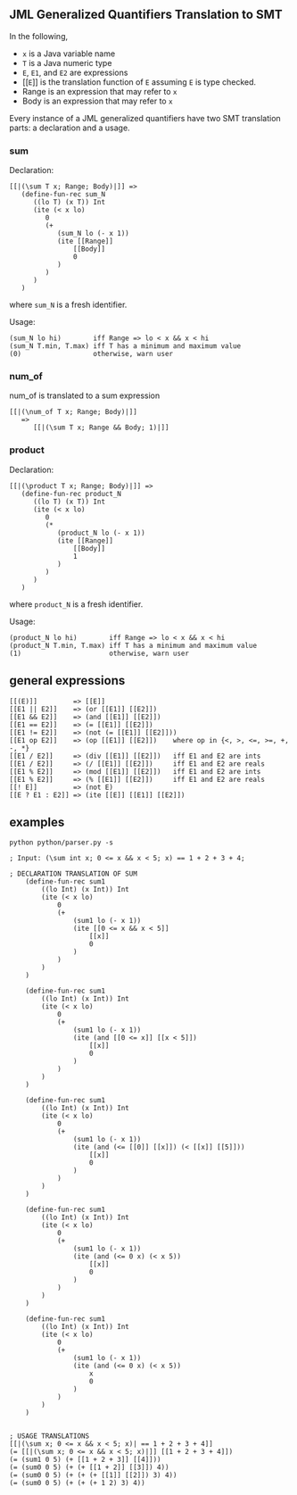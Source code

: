 ## JML Generalized Quantifiers Translation to SMT

In the following,

-   `x` is a Java variable name
-   `T` is a Java numeric type
-   `E`, `E1`, and `E2` are expressions
-   [[`E`]] is the translation function of `E` assuming `E` is type checked.
-   Range is an expression that may refer to `x`
-   Body is an expression that may refer to `x`

Every instance of a JML generalized quantifiers have two SMT translation parts: a declaration and a usage.

### sum

Declaration:

```smt
[[|(\sum T x; Range; Body)|]] =>
   (define-fun-rec sum_N
      ((lo T) (x T)) Int
      (ite (< x lo)
         0
         (+
            (sum_N lo (- x 1))
            (ite [[Range]]
                [[Body]]
                0
            )
         )
      )
   )
```

where `sum_N` is a fresh identifier.

Usage:

```smt
(sum_N lo hi)        iff Range => lo < x && x < hi
(sum_N T.min, T.max) iff T has a minimum and maximum value
(0)                  otherwise, warn user
```

### num_of

num_of is translated to a sum expression

```smt
[[|(\num_of T x; Range; Body)|]]
   =>
      [[|(\sum T x; Range && Body; 1)|]]
```

### product

Declaration:

```smt
[[|(\product T x; Range; Body)|]] =>
   (define-fun-rec product_N
      ((lo T) (x T)) Int
      (ite (< x lo)
         0
         (*
            (product_N lo (- x 1))
            (ite [[Range]]
                [[Body]]
                1
            )
         )
      )
   )
```

where `product_N` is a fresh identifier.

Usage:

```smt
(product_N lo hi)        iff Range => lo < x && x < hi
(product_N T.min, T.max) iff T has a minimum and maximum value
(1)                      otherwise, warn user
```

## general expressions

```smt
[[(E)]]         => [[E]]
[[E1 || E2]]    => (or [[E1]] [[E2]])
[[E1 && E2]]    => (and [[E1]] [[E2]])
[[E1 == E2]]    => (= [[E1]] [[E2]])
[[E1 != E2]]    => (not (= [[E1]] [[E2]]))
[[E1 op E2]]    => (op [[E1]] [[E2]])    where op in {<, >, <=, >=, +, -, *}
[[E1 / E2]]     => (div [[E1]] [[E2]])   iff E1 and E2 are ints
[[E1 / E2]]     => (/ [[E1]] [[E2]])     iff E1 and E2 are reals
[[E1 % E2]]     => (mod [[E1]] [[E2]])   iff E1 and E2 are ints
[[E1 % E2]]     => (% [[E1]] [[E2]])     iff E1 and E2 are reals
[[! E]]         => (not E)
[[E ? E1 : E2]] => (ite [[E]] [[E1]] [[E2]])
```

## examples

`python python/parser.py -s`

```smt
; Input: (\sum int x; 0 <= x && x < 5; x) == 1 + 2 + 3 + 4;

; DECLARATION TRANSLATION OF SUM
    (define-fun-rec sum1
        ((lo Int) (x Int)) Int
        (ite (< x lo)
            0
            (+
                (sum1 lo (- x 1))
                (ite [[0 <= x && x < 5]]
                    [[x]]
                    0
                )
            )
        )
    )

    (define-fun-rec sum1
        ((lo Int) (x Int)) Int
        (ite (< x lo)
            0
            (+
                (sum1 lo (- x 1))
                (ite (and [[0 <= x]] [[x < 5]])
                    [[x]]
                    0
                )
            )
        )
    )

    (define-fun-rec sum1
        ((lo Int) (x Int)) Int
        (ite (< x lo)
            0
            (+
                (sum1 lo (- x 1))
                (ite (and (<= [[0]] [[x]]) (< [[x]] [[5]]))
                    [[x]]
                    0
                )
            )
        )
    )

    (define-fun-rec sum1
        ((lo Int) (x Int)) Int
        (ite (< x lo)
            0
            (+
                (sum1 lo (- x 1))
                (ite (and (<= 0 x) (< x 5))
                    [[x]]
                    0
                )
            )
        )
    )

    (define-fun-rec sum1
        ((lo Int) (x Int)) Int
        (ite (< x lo)
            0
            (+
                (sum1 lo (- x 1))
                (ite (and (<= 0 x) (< x 5))
                    x
                    0
                )
            )
        )
    )


; USAGE TRANSLATIONS
[[|(\sum x; 0 <= x && x < 5; x)| == 1 + 2 + 3 + 4]]
(= [[|(\sum x; 0 <= x && x < 5; x)|]] [[1 + 2 + 3 + 4]])
(= (sum1 0 5) (+ [[1 + 2 + 3]] [[4]]))
(= (sum0 0 5) (+ (+ [[1 + 2]] [[3]]) 4))
(= (sum0 0 5) (+ (+ (+ [[1]] [[2]]) 3) 4))
(= (sum0 0 5) (+ (+ (+ 1 2) 3) 4))
```

